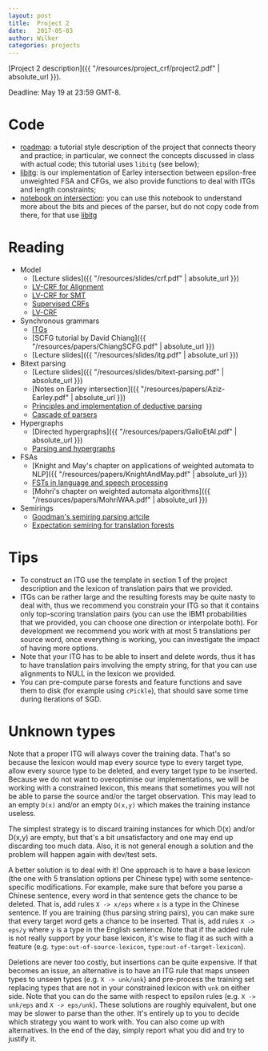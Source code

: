 ```yaml
---
layout: post
title:  Project 2 
date:   2017-05-03
author: Wilker
categories: projects
---
```


[Project 2 description]({{ "/resources/project_crf/project2.pdf" | absolute_url }}).

Deadline: May 19 at 23:59 GMT-8.


# Code

* [roadmap](https://github.com/uva-slpl/nlp2/blob/gh-pages/resources/notebooks/LV-CRF-Roadmap.ipynb): a tutorial style description of the project that connects theory and practice; in particular, we connect the concepts discussed in class with actual code; this tutorial uses `libitg` (see below);
* [libitg](https://github.com/uva-slpl/nlp2/blob/gh-pages/resources/notebooks/libitg.py): is our implementation of Earley intersection between epsilon-free unweighted FSA and CFGs, we also provide functions to deal with ITGs and length constraints;
* [notebook on intersection](https://github.com/uva-slpl/nlp2/blob/gh-pages/resources/notebooks/ITG.ipynb): you can use this notebook to understand more about the bits and pieces of the parser, but do not copy code from there, for that use [libitg](https://github.com/uva-slpl/nlp2/blob/gh-pages/resources/notebooks/libitg.py)

# Reading

* Model
    * [Lecture slides]({{ "/resources/slides/crf.pdf" | absolute_url }})
    * [LV-CRF for Alignment](http://www.aclweb.org/anthology/P11-1042)
    * [LV-CRF for SMT](http://www.aclweb.org/anthology/P08-1024)
    * [Supervised CRFs](http://repository.upenn.edu/cgi/viewcontent.cgi?article=1162&context=cis_papers)
    * [LV-CRF](https://www.cics.umass.edu/~mccallum/papers/entropygradient-naacl2007.pdf)
* Synchronous grammars
    * [ITGs](https://www.aclweb.org/anthology/J/J97/J97-3002.pdf)
    * [SCFG tutorial by David Chiang]({{ "/resources/papers/ChiangSCFG.pdf" | absolute_url }})
    * [Lecture slides]({{ "/resources/slides/itg.pdf" | absolute_url }})
* Bitext parsing
    * [Lecture slides]({{ "/resources/slides/bitext-parsing.pdf" | absolute_url }})
    * [Notes on Earley intersection]({{ "/resources/papers/Aziz-Earley.pdf" | absolute_url }})
    * [Principles and implementation of deductive parsing](https://arxiv.org/abs/cmp-lg/9404008)
    * [Cascade of parsers](http://www.aclweb.org/anthology/N10-1033)
* Hypergraphs
    * [Directed hypergraphs]({{ "/resources/papers/GalloEtAl.pdf" | absolute_url }})
    * [Parsing and hypergraphs](https://nlp.stanford.edu/manning/papers/klein_and_manning-parsing_and_hypergraphs-IWPT_2001.pdf)
* FSAs
    * [Knight and May's chapter on applications of weighted automata to NLP]({{ "/resources/papers/KnightAndMay.pdf" | absolute_url }})
    * [FSTs in language and speech processing](http://www.cs.nyu.edu/~mohri/pub/cl1.pdf)
    * [Mohri's chapter on weighted automata algorithms]({{ "/resources/papers/MohriWAA.pdf" | absolute_url }})
* Semirings 
    * [Goodman's semiring parsing artcile](http://www.aclweb.org/anthology/J/J99/J99-4004.pdf) 
    * [Expectation semiring for translation forests](http://www.aclweb.org/anthology/D09-1005)

# Tips

* To construct an ITG use the template in section 1 of the project description and the lexicon of translation pairs that we provided.
* ITGs can be rather large and the resulting forests may be quite nasty to deal with, thus we recommend you constrain your ITG so that it contains only top-scoring translation pairs (you can use the IBM1 probabilities that we provided, you can choose one direction or interpolate both). For development we recommend you work with at most 5 translations per source word, once everything is working, you can investigate the impact of having more options.
* Note that your ITG has to be able to insert and delete words, thus it has to have translation pairs involving the empty string, for that you can use alignments to NULL in the lexicon we provided.
* You can pre-compute parse forests and feature functions and save them to disk (for example using `cPickle`), that should save some time during iterations of SGD.


# Unknown types

Note that a proper ITG will always cover the training data. That's so because the lexicon would map every source type to every target type,  allow every source type to be deleted, and every target type to be inserted. Because we do not want to overoptimise our implementations, we will be working with a constrained lexicon, this means that sometimes you will not be able to parse the source and/or the target observation. This may lead to an empty `D(x)` and/or an empty `D(x,y)` which makes the training instance useless.

The simplest strategy is to discard training instances for which D(x) and/or D(x,y) are empty, but that's a bit unsatisfactory and one may end up discarding too much data. Also, it is not general enough a solution and the problem will happen again with dev/test sets.

A better solution is to deal with it! One approach is to have a base lexicon (the one with 5 translation options per Chinese type) with some sentence-specific modifications. For example, make sure that before you parse a Chinese sentence, every word in that sentence gets the chance to be deleted. That is, add rules `X -> x/eps` where `x` is a type in the Chinese sentence. If you are training (thus parsing string pairs), you can make sure that every target word gets a chance to be inserted. That is, add rules `X -> eps/y` where `y` is a type in the English sentence. Note that if the added rule is not really support by your base lexicon, it's wise to flag it as such with a feature (e.g. `type:out-of-source-lexicon`, `type:out-of-target-lexicon`).

Deletions are never too costly, but insertions can be quite expensive. If that becomes an issue, an alternative is to have an ITG rule that maps unseen types to unseen types (e.g. `X -> unk/unk`) and pre-process the training set replacing types that are not in your constrained lexicon with `unk` on either side. Note that you can do the same with respect to epsilon rules (e.g. `X -> unk/eps` and `X -> eps/unk`). These solutions are roughly equivalent, but one may be slower to parse than the other. It's entirely up to you to decide which strategy you want to work with. You can also come up with alternatives. In the end of the day, simply report what you did and try to justify it. 

